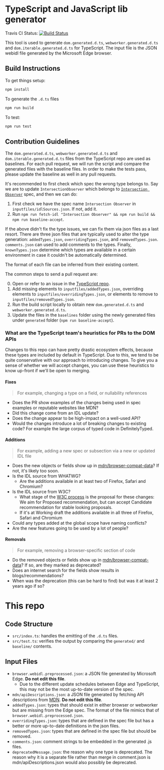 # TypeScript and JavaScript lib generator

Travis CI Status: [![Build Status](https://travis-ci.org/Microsoft/TSJS-lib-generator.svg?branch=master)](https://travis-ci.org/Microsoft/TSJS-lib-generator)

This tool is used to generate `dom.generated.d.ts`, `webworker.generated.d.ts` and `dom.iterable.generated.d.ts` for TypeScript.
The input file is the JSON webidl file generated by the Microsoft Edge browser.

## Build Instructions

To get things setup:

```sh
npm install
```

To generate the `.d.ts` files

```sh
npm run build
```

To test:

```sh
npm run test
```

## Contribution Guidelines

The `dom.generated.d.ts`, `webworker.generated.d.ts` and `dom.iterable.generated.d.ts` files from the TypeScript repo are used as baselines.
For each pull request, we will run the script and compare the generated files with the baseline files.
In order to make the tests pass, please update the baseline as well in any pull requests.

It's recommended to first check which spec the wrong type belongs to. Say we are to update `IntersectionObserver` which belongs to [`Intersection Observer`](https://www.w3.org/TR/intersection-observer/) spec, and then we can do:

1. First check we have the spec name `Intersection Observer` in `inputfiles/idlSources.json`. If not, add it.
2. Run `npm run fetch-idl "Intersection Observer" && npm run build && npm run baseline-accept`.

If the above didn't fix the type issues, we can fix them via json files as a last resort.
There are three json files that are typically used to alter the type generation: `addedTypes.json`, `overridingTypes.json`, and `removedTypes.json`.
`comments.json` can used to add comments to the types.
Finally, `knownTypes.json` determine which types are available in a certain environment in case it couldn't be automatically determined.

The format of each file can be inferred from their existing content.

The common steps to send a pull request are:

0. Open or refer to an issue in the [TypeScript repo](https://github.com/Microsoft/TypeScript).
1. Add missing elements to `inputfiles/addedTypes.json`, overriding elements to `inputfiles/overridingTypes.json`, or elements to remove to `inputfiles/removedTypes.json`.
2. Run the build script locally to obtain new `dom.generated.d.ts` and `webworker.generated.d.ts`.
3. Update the files in the `baselines` folder using the newly generated files
   under `generated` folder (`npm run baseline-accept`).

### What are the TypeScript team's heuristics for PRs to the DOM APIs

Changes to this repo can have pretty drastic ecosystem effects, because these types are included by default in TypeScript.
Due to this, we tend to be quite conservative with our approach to introducing changes.
To give you a sense of whether we will accept changes, you can use these heuristics to know up-front if we'll be open to merging.

#### Fixes

> For example, changing a type on a field, or nullability references

- Does the PR show examples of the changes being used in spec examples or reputable websites like MDN?
- Did this change come from an IDL update?
- Does the change appear to be high-impact on a well-used API?
- Would the changes introduce a lot of breaking changes to existing code? For example the large corpus of typed code in DefinitelyTyped.

#### Additions

> For example, adding a new spec or subsection via a new or updated IDL file

- Does the new objects or fields show up in [mdn/browser-compat-data](https://github.com/mdn/browser-compat-data)? If not, it's likely too soon.
- Is the IDL source from WHATWG?
    - Are the additions available in at least two of Firefox, Safari and Chromium?
- Is the IDL source from W3C?
    - What stage of the [W3C process](https://en.wikipedia.org/wiki/World_Wide_Web_Consortium#Specification_maturation) is the proposal for these changes: We aim for Proposed recommendation, but can accept Candidate recommendation for stable looking proposals.
    - If it's at Working draft the additions available in all three of Firefox, Safari and Chromium
- Could any types added at the global scope have naming conflicts?
- Are the new features going to be used by a lot of people?

#### Removals

> For example, removing a browser-specific section of code

- Do the removed objects or fields show up in [mdn/browser-compat-data](https://github.com/mdn/browser-compat-data)? If so, are they marked as deprecated?
- Does an internet search for the fields show results in blogs/recommendations?
- When was the deprecation (this can be hard to find) but was it at least 2 years ago if so?

# This repo

## Code Structure

- `src/index.ts`: handles the emitting of the `.d.ts` files.
- `src/test.ts`: verifies the output by comparing the `generated/` and `baseline/` contents.

## Input Files

- `browser.webidl.preprocessed.json`: a JSON file generated by Microsoft Edge. **Do not edit this file**.
    - Due to the different update schedules between Edge and TypeScript, this may not be the most up-to-date version of the spec.
- `mdn/apiDescriptions.json`: a JSON file generated by fetching API descriptions from [MDN](https://developer.mozilla.org/en-US/docs/Web/API). **Do not edit this file**.
- `addedTypes.json`: types that should exist in either browser or webworker but are missing from the Edge spec. The format of the file mimics that of `browser.webidl.preprocessed.json`.
- `overridingTypes.json`: types that are defined in the spec file but has a better or more up-to-date definitions in the json files.
- `removedTypes.json`: types that are defined in the spec file but should be removed.
- `comments.json`: comment strings to be embedded in the generated .js files.
- `deprecatedMessage.json`: the reason why one type is deprecated. The reason why it is a separate file rather than merge in comment.json is mdn/apiDescriptions.json would also possibly be deprecated.